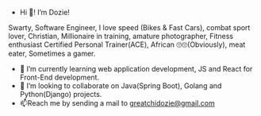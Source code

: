 -  Hi 👋! I’m Dozie!


Swarty, Software Engineer, I love speed (Bikes & Fast Cars), combat sport lover, Christian, Millionaire in training, 
amature photographer, Fitness enthusiast Certified Personal Trainer(ACE), African 🙄🙄(Obviously), meat eater, Sometimes a gamer.

- 🌱 I’m currently learning web application development, JS and React for Front-End development.
- 💞️ I’m looking to collaborate on Java(Spring Boot), Golang and Python(Django) projects.
- 📫Reach me by sending a mail to greatchidozie@gmail.com
 
<!---
⚡ Fun fact: 
CodaGott/CodaGott is a ✨ special ✨ repository because its `README.md` (this file) appears on your GitHub profile.
You can click the Preview link to take a look at your changes.
--->
